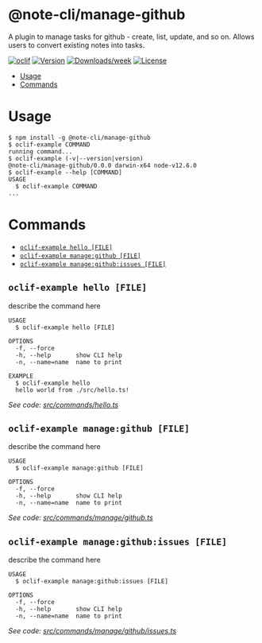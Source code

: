 @note-cli/manage-github
=======================

A plugin to manage tasks for github - create, list, update, and so on. Allows users to convert existing notes into tasks.

[![oclif](https://img.shields.io/badge/cli-oclif-brightgreen.svg)](https://oclif.io)
[![Version](https://img.shields.io/npm/v/@note-cli/manage-github.svg)](https://npmjs.org/package/@note-cli/manage-github)
[![Downloads/week](https://img.shields.io/npm/dw/@note-cli/manage-github.svg)](https://npmjs.org/package/@note-cli/manage-github)
[![License](https://img.shields.io/npm/l/@note-cli/manage-github.svg)](https://github.com/korzio/note/blob/master/package.json)

<!-- toc -->
* [Usage](#usage)
* [Commands](#commands)
<!-- tocstop -->
# Usage
<!-- usage -->
```sh-session
$ npm install -g @note-cli/manage-github
$ oclif-example COMMAND
running command...
$ oclif-example (-v|--version|version)
@note-cli/manage-github/0.0.0 darwin-x64 node-v12.6.0
$ oclif-example --help [COMMAND]
USAGE
  $ oclif-example COMMAND
...
```
<!-- usagestop -->
# Commands
<!-- commands -->
* [`oclif-example hello [FILE]`](#oclif-example-hello-file)
* [`oclif-example manage:github [FILE]`](#oclif-example-managegithub-file)
* [`oclif-example manage:github:issues [FILE]`](#oclif-example-managegithubissues-file)

## `oclif-example hello [FILE]`

describe the command here

```
USAGE
  $ oclif-example hello [FILE]

OPTIONS
  -f, --force
  -h, --help       show CLI help
  -n, --name=name  name to print

EXAMPLE
  $ oclif-example hello
  hello world from ./src/hello.ts!
```

_See code: [src/commands/hello.ts](https://github.com/korzio/note/blob/v0.0.0/src/commands/hello.ts)_

## `oclif-example manage:github [FILE]`

describe the command here

```
USAGE
  $ oclif-example manage:github [FILE]

OPTIONS
  -f, --force
  -h, --help       show CLI help
  -n, --name=name  name to print
```

_See code: [src/commands/manage/github.ts](https://github.com/korzio/note/blob/v0.0.0/src/commands/manage/github.ts)_

## `oclif-example manage:github:issues [FILE]`

describe the command here

```
USAGE
  $ oclif-example manage:github:issues [FILE]

OPTIONS
  -f, --force
  -h, --help       show CLI help
  -n, --name=name  name to print
```

_See code: [src/commands/manage/github/issues.ts](https://github.com/korzio/note/blob/v0.0.0/src/commands/manage/github/issues.ts)_
<!-- commandsstop -->
